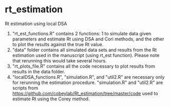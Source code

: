 # rt_estimation
Rt estimation using local DSA

1. "rt_est_functions.R" contains 2 functions: 1 to simulate data given parameters and estimate Rt using DSA and Cori methods, and the other to plot the results against the true Rt value.
2. "data" folder contains all simulated data sets and results from the Rt estimation used in the manuscript (using rt_est function). Please note that rerunning this would take several hours.
3. "rt_plots_file.R" contains all the code necessary to plot results from results in the data folder.
4. "localDSA_functions.R", "simulation.R", and "util2.R" are necessary only for rerunning the estimation procedure. "simulation.R" and "util2.R" are scripts from https://github.com/cobeylab/Rt_estimation/tree/master/code used to estimate Rt using the Corey method.
